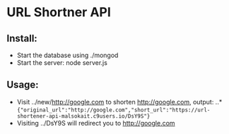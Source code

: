 # URL Shortner API

## Install:
* Start the database using ./mongod
* Start the server: node server.js

## Usage:
* Visit ../new/http://google.com to shorten http://google.com, output:
..* `{"original_url":"http://google.com","short_url":"https://url-shortener-api-malsokait.c9users.io/DsY9S"}`
* Visiting ../DsY9S will redirect you to http://google.com


